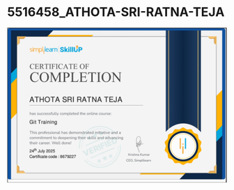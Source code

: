 # 5516458\_ATHOTA-SRI-RATNA-TEJA



<img src = "https://github.com/athotaratnateja2917-hash/5516458_ATHOTA-SRI-RATNA-TEJA/blob/main/GIT/GIT%20Sempli.png" alt = "image">


